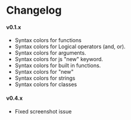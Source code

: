 # Changelog



#### v0.1.x

  - Syntax colors for functions
  - Syntax colors for Logical operators (and, or).
  - Syntax colors for arguments.
  - Syntax colors for js "new" keyword.
  - Syntax colors for built in functions.
  - Syntax colors for "new"
  - Syntax colors for strings
  - Syntax colors for classes


#### v0.4.x

  - Fixed screenshot issue
